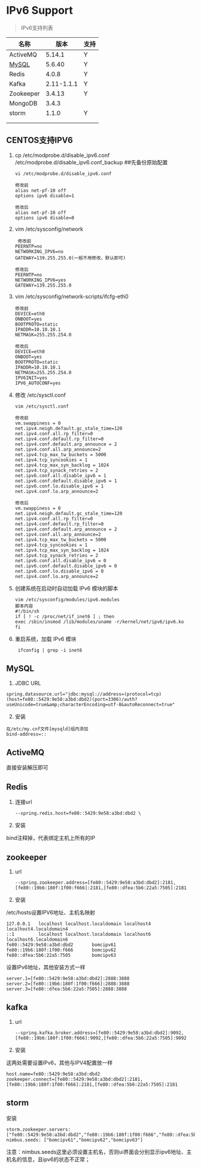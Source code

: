 # IPv6 Support

> IPv6支持列表

| 名称                         | 版本 | 支持 |
| ---------------------------- | ---- | ---- |
| ActiveMQ                     |  5.14.1    | Y    |
| [MySQL](#user-content-mysql) | 5.6.40    |   Y   |
| Redis                        |  4.0.8    |    Y  |
| Kafka                        |   2.11-1.1.1   | Y     |
| Zookeeper                    |   3.4.13   | Y     |
| MongoDB                      |   3.4.3   |      |
| storm | 1.1.0 | Y |
|                              |      |      |
|                              |      |      |

## CENTOS支持IPV6

1. cp /etc/modprobe.d/disable_ipv6.conf /etc/modprobe.d/disable_ipv6.conf_backup ##先备份原始配置

   ```properties
   vi /etc/modprobe.d/disable_ipv6.conf
   
   修改前
   alias net-pf-10 off
   options ipv6 disable=1
   
   修改后
   alias net-pf-10 off
   options ipv6 disable=0
   ```

2. vim /etc/sysconfig/network

   ```properties
    修改前
   PEERNTP=no
   NETWORKING_IPV6=no
   GATEWAY=139.255.255.0(一般不用修改，默认即可)
   
   修改后
   PEERNTP=no
   NETWORKING_IPV6=yes
   GATEWAY=139.255.255.0
   ```



3. vim /etc/sysconfig/network-scripts/ifcfg-eth0

   ```properties
   修改前
   DEVICE=eth0
   ONBOOT=yes
   BOOTPROTO=static
   IPADDR=10.10.10.1
   NETMASK=255.255.254.0
   
   修改后
   DEVICE=eth0
   ONBOOT=yes
   BOOTPROTO=static
   IPADDR=10.10.10.1
   NETMASK=255.255.254.0
   IPV6INIT=yes
   IPV6_AUTOCONF=yes
   ```

4. 修改 /etc/sysctl.conf

   ```properties
   vim /etc/sysctl.conf
   
   修改前
   vm.swappiness = 0
   net.ipv4.neigh.default.gc_stale_time=120
   net.ipv4.conf.all.rp_filter=0
   net.ipv4.conf.default.rp_filter=0
   net.ipv4.conf.default.arp_announce = 2
   net.ipv4.conf.all.arp_announce=2
   net.ipv4.tcp_max_tw_buckets = 5000
   net.ipv4.tcp_syncookies = 1
   net.ipv4.tcp_max_syn_backlog = 1024
   net.ipv4.tcp_synack_retries = 2
   net.ipv6.conf.all.disable_ipv6 = 1
   net.ipv6.conf.default.disable_ipv6 = 1
   net.ipv6.conf.lo.disable_ipv6 = 1
   net.ipv4.conf.lo.arp_announce=2
   
   修改后
   vm.swappiness = 0
   net.ipv4.neigh.default.gc_stale_time=120
   net.ipv4.conf.all.rp_filter=0
   net.ipv4.conf.default.rp_filter=0
   net.ipv4.conf.default.arp_announce = 2
   net.ipv4.conf.all.arp_announce=2
   net.ipv4.tcp_max_tw_buckets = 5000
   net.ipv4.tcp_syncookies = 1
   net.ipv4.tcp_max_syn_backlog = 1024
   net.ipv4.tcp_synack_retries = 2
   net.ipv6.conf.all.disable_ipv6 = 0
   net.ipv6.conf.default.disable_ipv6 = 0
   net.ipv6.conf.lo.disable_ipv6 = 0
   net.ipv4.conf.lo.arp_announce=2
   ```

5. 创建系统在启动时自动加载 IPv6 模块的脚本

   ```properties
   vim /etc/sysconfig/modules/ipv6.modules
   脚本内容
   #!/bin/sh
   if [ ! -c /proc/net/if_inet6 ] ; then
   exec /sbin/insmod /lib/modules/uname -r/kernel/net/ipv6/ipv6.ko
   fi
   ```

6. 重启系统，加载 IPv6 模块

   ```properties
    ifconfig | grep -i inet6
   ```



## MySQL

1. JDBC URL

```properties
spring.datasource.url="jdbc:mysql://address=(protocol=tcp)(host=fe80::5429:9e58:a3bd:dbd2)(port=3306)/auth?useUnicode=true&amp;characterEncoding=utf-8&autoReconnect=true"
```
2. 安装

  ```properties
  在/etc/my.cnf文件[mysqld]组内添加
  bind-address=::
  ```

## ActiveMQ
直接安装解压即可

## Redis

1. 连接url

   ```properties
   --spring.redis.host=fe80::5429:9e58:a3bd:dbd2 \
   ```

2. 安装

bind注释掉，代表绑定主机上所有的IP

## zookeeper

1. url

   ```properties
   --spring.zookeeper.address=[fe80::5429:9e58:a3bd:dbd2]:2181,[fe80::19b6:180f:1f00:f666]:2181,[fe80::dfea:5b6:22a5:7505]:2181
   ```

2. 安装

/etc/hosts设置IPV6地址、主机名映射

```properties
127.0.0.1   localhost localhost.localdomain localhost4 localhost4.localdomain4
::1         localhost localhost.localdomain localhost6 localhost6.localdomain6
fe80::5429:9e58:a3bd:dbd2       bomcipv61
fe80::19b6:180f:1f00:f666       bomcipv62
fe80::dfea:5b6:22a5:7505        bomcipv63
```



设置IPv6地址，其他安装方式一样

```properties
server.1=[fe80::5429:9e58:a3bd:dbd2]:2888:3888
server.2=[fe80::19b6:180f:1f00:f666]:2888:3888
server.3=[fe80::dfea:5b6:22a5:7505]:2888:3888
```

## kafka

1. url

   ```properties
   --spring.kafka.broker.address=[fe80::5429:9e58:a3bd:dbd2]:9092,[fe80::19b6:180f:1f00:f666]:9092,[fe80::dfea:5b6:22a5:7505]:9092
   ```

2. 安装

这两处需要设置IPv6，其他与IPV4配置放一样

```properties
host.name=fe80::5429:9e58:a3bd:dbd2
zookeeper.connect=[fe80::5429:9e58:a3bd:dbd2]:2181,[fe80::19b6:180f:1f00:f666]:2181,[fe80::dfea:5b6:22a5:7505]:2181
```



## storm

安装

```properties
storm.zookeeper.servers: ["fe80::5429:9e58:a3bd:dbd2","fe80::19b6:180f:1f00:f666","fe80::dfea:5b6:22a5:7505"]
nimbus.seeds: ["bomcipv61","bomcipv62","bomcipv63"]
```

注意：nimbus.seeds这里必须设置主机名，否则ui界面会分别显示ipv6地址、主机名的信息，且ipv6的状态不正常；

